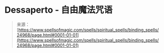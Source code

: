 <!--yml

category: 未分类

date: 2024-06-12 19:11:27

-->

# Dessaperto - 自由魔法咒语

> 来源：[https://www.spellsofmagic.com/spells/spiritual_spells/binding_spells/24968/page.html#0001-01-01](https://www.spellsofmagic.com/spells/spiritual_spells/binding_spells/24968/page.html#0001-01-01)
